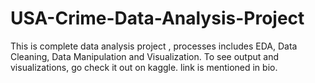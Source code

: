 # USA-Crime-Data-Analysis-Project
This is complete data analysis project , processes includes EDA, Data Cleaning, Data Manipulation and Visualization. 
To see output and visualizations, go check it out on kaggle.
link is mentioned in bio.
